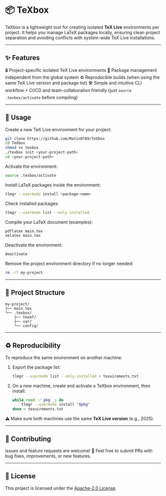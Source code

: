 # 📦 TeXbox

TeXbox is a lightweight tool for creating isolated **TeX Live** environments per project.
It helps you manage LaTeX packages locally, ensuring clean project separation and avoiding conflicts with system-wide TeX Live installations.

---

## ✨ Features

🔒 Project-specific isolated TeX Live environments
📂 Package management independent from the global system
♻️ Reproducible builds (when using the same TeX Live version and package list)
🛠 Simple and intuitive CLI workflow
⚡ CI/CD and team-collaboration friendly (just `source .texbox/activate` before compiling)

---

## 📖 Usage

Create a new TeX Live environment for your project:

```bash
git clone https://github.com/Matin0789/TeXbox
cd TeXbox
chmod +x texbox
./texbox init <your-project-path>
cd <your-project-path>
```

Activate the environment:

```bash
source .texbox/activate
```

Install LaTeX packages inside the environment:

```bash
tlmgr --usermode install <package-name>
```

Check installed packages:

```bash
tlmgr --usermode list --only-installed
```

Compile your LaTeX document (examples):

```bash
pdflatex main.tex
xelatex main.tex
```

Deactivate the environment:

```bash
deactivate
```

Remove the project environment directory if no longer needed:

```bash
rm -rf my-project
```

---

## 📂 Project Structure

```text
my-project/
├── main.tex
└── .texbox/
    ├── texmf/
    ├── var/
    └── config/
```

---

## ♻️ Reproducibility

To reproduce the same environment on another machine:

1. Export the package list:

   ```bash
   tlmgr --usermode list --only-installed > texuirements.txt
   ```

2. On a new machine, create and activate a TeXbox environment, then install:

   ```bash
   while read -r pkg _; do
       tlmgr --usermode install "$pkg"
   done < texuirements.txt
   ```

⚠️ Make sure both machines use the same **TeX Live version** (e.g., 2025).

---

## 🤝 Contributing

Issues and feature requests are welcome! 🙌
Feel free to submit PRs with bug fixes, improvements, or new features.

---

## 📄 License

This project is licensed under the [Apache-2.0 License](LICENSE).
